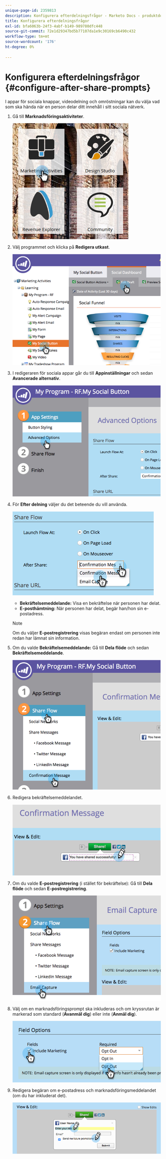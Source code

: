 ```yaml
---
unique-page-id: 2359813
description: Konfigurera efterdelningsfrågor - Marketo Docs - produktdokumentation
title: Konfigurera efterdelningsfrågor
exl-id: bfa6063b-24f3-4abf-b149-989780dfc448
source-git-commit: 72e1d29347bd5b77107da1e9c30169cb6490c432
workflow-type: tm+mt
source-wordcount: '176'
ht-degree: 0%

---
```


# Konfigurera efterdelningsfrågor {#configure-after-share-prompts}

I appar för sociala knappar, videodelning och omröstningar kan du välja vad som ska hända när en person delar ditt innehåll i sitt sociala nätverk.

1. Gå till **Marknadsföringsaktiviteter**.

   ![](assets/ma.png)

1. Välj programmet och klicka på **Redigera utkast**.

   ![](assets/image2015-4-21-12-3a1-3a11.png)

1. I redigeraren för sociala appar går du till **Appinställningar** och sedan **Avancerade alternativ**.

   ![](assets/image2015-4-21-12-3a10-3a54.png)

1. För **Efter delning** väljer du det beteende du vill använda.

   ![](assets/image2015-4-21-12-3a18-3a32.png)

   * **Bekräftelsemeddelande:** Visa en bekräftelse när personen har delat.
   * **E-posthämtning:** När personen har delat, begär han/hon sin e-postadress.

   >[!NOTE]
   >
   >Om du väljer **E-postregistrering** visas begäran endast om personen inte redan har lämnat sin information.

1. Om du valde **Bekräftelsemeddelande:** Gå till **Dela flöde** och sedan **Bekräftelsemeddelande**.

   ![](assets/image2015-4-21-12-3a26-3a10.png)

1. Redigera bekräftelsemeddelandet.

   ![](assets/image2015-4-21-12-3a31-3a41.png)

1. Om du valde **E-postregistrering** (i stället för bekräftelse): Gå till **Dela flöde** och sedan **E-postregistrering**.

   ![](assets/image2015-4-21-12-3a46-3a15.png)

1. Välj om en marknadsföringsprompt ska inkluderas och om kryssrutan är markerad som standard (**Avanmäl dig**) eller inte (**Anmäl dig**).

   ![](assets/image2015-4-21-12-3a48-3a51.png)

1. Redigera begäran om e-postadress och marknadsföringsmeddelandet (om du har inkluderat det).

   ![](assets/image2015-4-21-12-3a52-3a49.png)
